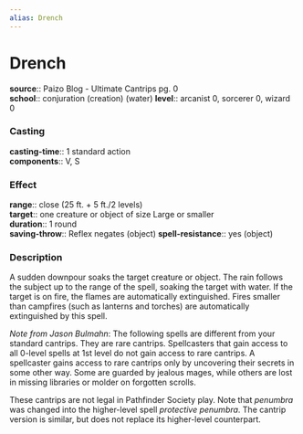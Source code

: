 ```yaml
---
alias: Drench
---
```


# Drench 

**source**:: Paizo Blog - Ultimate Cantrips pg. 0  
**school**:: conjuration (creation) (water)
**level**:: arcanist 0, sorcerer 0, wizard 0

### Casting 

**casting-time**:: 1 standard action  
**components**:: V, S

### Effect 

**range**:: close (25 ft. + 5 ft./2 levels)  
**target**:: one creature or object of size Large or smaller  
**duration**:: 1 round  
**saving-throw**:: Reflex negates (object)
**spell-resistance**:: yes (object)

### Description 

A sudden downpour soaks the target creature or object. The rain follows the subject up to the range of the spell, soaking the target with water. If the target is on fire, the flames are automatically extinguished. Fires smaller than campfires (such as lanterns and torches) are automatically extinguished by this spell.  
  
*Note from Jason Bulmahn*: The following spells are different from your standard cantrips. They are rare cantrips. Spellcasters that gain access to all 0-level spells at 1st level do not gain access to rare cantrips. A spellcaster gains access to rare cantrips only by uncovering their secrets in some other way. Some are guarded by jealous mages, while others are lost in missing libraries or molder on forgotten scrolls.  
  
These cantrips are not legal in Pathfinder Society play. Note that *penumbra* was changed into the higher-level spell *protective penumbra*. The cantrip version is similar, but does not replace its higher-level counterpart.
